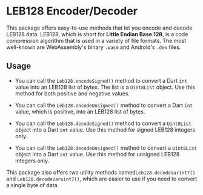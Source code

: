 # LEB128 Encoder/Decoder

This package offers easy-to-use methods that let you encode and decode LEB128 data. LEB128, which is short for **Little Endian Base 128**, is a code compression algorithm that is used in a variety of file formats. The most well-known are WebAssembly's binary `.wasm` and Android's `.dex` files.

## Usage

- You can call the `Leb128.encodeSigned()` method to convert a Dart `int` value into an LEB128 list of bytes. The list is a `Uint8List` object. Use this method for both positive and negative values.

- You can call the `Leb128.encodeUnsigned()` method to convert a Dart `int` value, which is positive, into an LEB128 list of bytes.

- You can call the `Leb128.decodeSigned()` method to convert a `Uint8List` object into a Dart `int` value. Use this method for signed LEB128 integers only.

- You can call the `Leb128.decodeUnsigned()` method to convert a `Uint8List` object into a Dart `int` value. Use this method for unsigned LEB128 integers only.

This package also offers two utility methods named`Leb128.decodeVarint7()` and `Leb128.decodeVaruint7()`, which are easier to use if you need to convert a single byte of data.
